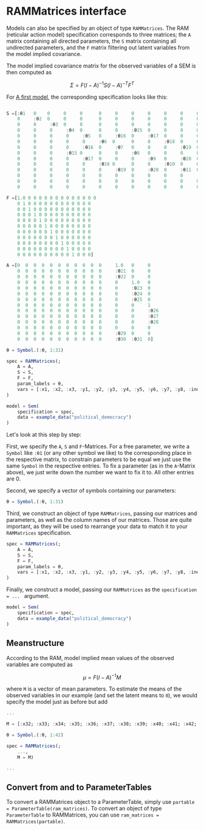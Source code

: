 # RAMMatrices interface

Models can also be specified by an object of type `RAMMatrices`. 
The RAM (reticular action model) specification corresponds to three matrices; the `A` matrix containing all directed parameters, the `S` matrix containing all undirected parameters, and the `F` matrix filtering out latent variables from the model implied covariance.

The model implied covariance matrix for the observed variables of a SEM is then computed as
```math
\Sigma = F(I-A)^{-1}S(I-A)^{-T}F^T
```
For [A first model](@ref), the corresponding specification looks like this:

```julia

S =[:θ1   0    0     0     0      0     0     0     0     0     0     0     0     0
    0     :θ2  0     0     0      0     0     0     0     0     0     0     0     0
    0     0     :θ3  0     0      0     0     0     0     0     0     0     0     0
    0     0     0     :θ4  0      0     0     :θ15  0     0     0     0     0     0
    0     0     0     0     :θ5   0     :θ16  0     :θ17  0     0     0     0     0
    0     0     0     0     0     :θ6  0      0     0     :θ18  0     0     0     0
    0     0     0     0     :θ16  0     :θ7   0     0     0     :θ19  0     0     0
    0     0     0     :θ15 0      0     0     :θ8   0     0     0     0     0     0
    0     0     0     0     :θ17  0     0     0     :θ9   0     :θ20  0     0     0
    0     0     0     0     0     :θ18 0      0     0     :θ10  0     0     0     0
    0     0     0     0     0     0     :θ19  0     :θ20  0     :θ11  0     0     0
    0     0     0     0     0     0     0     0     0     0     0     :θ12  0     0
    0     0     0     0     0     0     0     0     0     0     0     0     :θ13  0
    0     0     0     0     0     0     0     0     0     0     0     0     0     :θ14]

F =[1.0 0 0 0 0 0 0 0 0 0 0 0 0 0
    0 1 0 0 0 0 0 0 0 0 0 0 0 0
    0 0 1 0 0 0 0 0 0 0 0 0 0 0
    0 0 0 1 0 0 0 0 0 0 0 0 0 0
    0 0 0 0 1 0 0 0 0 0 0 0 0 0
    0 0 0 0 0 1 0 0 0 0 0 0 0 0
    0 0 0 0 0 0 1 0 0 0 0 0 0 0
    0 0 0 0 0 0 0 1 0 0 0 0 0 0
    0 0 0 0 0 0 0 0 1 0 0 0 0 0
    0 0 0 0 0 0 0 0 0 1 0 0 0 0
    0 0 0 0 0 0 0 0 0 0 1 0 0 0]

A =[0  0  0  0  0  0  0  0  0  0  0     1.0   0     0
    0  0  0  0  0  0  0  0  0  0  0     :θ21  0     0
    0  0  0  0  0  0  0  0  0  0  0     :θ22  0     0
    0  0  0  0  0  0  0  0  0  0  0     0     1.0   0
    0  0  0  0  0  0  0  0  0  0  0     0     :θ23  0
    0  0  0  0  0  0  0  0  0  0  0     0     :θ24  0
    0  0  0  0  0  0  0  0  0  0  0     0     :θ25  0
    0  0  0  0  0  0  0  0  0  0  0     0     0     1
    0  0  0  0  0  0  0  0  0  0  0     0     0     :θ26
    0  0  0  0  0  0  0  0  0  0  0     0     0     :θ27
    0  0  0  0  0  0  0  0  0  0  0     0     0     :θ28
    0  0  0  0  0  0  0  0  0  0  0     0     0     0
    0  0  0  0  0  0  0  0  0  0  0     :θ29  0     0
    0  0  0  0  0  0  0  0  0  0  0     :θ30  :θ31  0]

θ = Symbol.(:θ, 1:31)

spec = RAMMatrices(;
    A = A, 
    S = S, 
    F = F, 
    param_labels = θ,
    vars = [:x1, :x2, :x3, :y1, :y2, :y3, :y4, :y5, :y6, :y7, :y8, :ind60, :dem60, :dem65]
)

model = Sem(
    specification = spec,
    data = example_data("political_democracy")
)
```

Let's look at this step by step:

First, we specify the `A`, `S` and `F`-Matrices. 
For a free parameter, we write a `Symbol` like `:θ1` (or any other symbol we like) to the corresponding place in the respective matrix, to constrain parameters to be equal we just use the same `Symbol` in the respective entries. 
To fix a parameter (as in the `A`-Matrix above), we just write down the number we want to fix it to. 
All other entries are 0.

Second, we specify a vector of symbols containing our parameters:

```julia
θ = Symbol.(:θ, 1:31)
```

Third, we construct an object of type `RAMMatrices`, passing our matrices and parameters, as well as the column names of our matrices. 
Those are quite important, as they will be used to rearrange your data to match it to your `RAMMatrices` specification.

```julia
spec = RAMMatrices(;
    A = A, 
    S = S, 
    F = F, 
    param_labels = θ,
    vars = [:x1, :x2, :x3, :y1, :y2, :y3, :y4, :y5, :y6, :y7, :y8, :ind60, :dem60, :dem65]
)
```

Finally, we construct a model, passing our `RAMMatrices` as the `specification = ... ` argument.

```julia
model = Sem(
    specification = spec,
    data = example_data("political_democracy")
)
```
## Meanstructure

According to the RAM, model implied mean values of the observed variables are computed as
```math
\mu = F(I-A)^{-1}M
```
where `M` is a vector of mean parameters. To estimate the means of the observed variables in our example (and set the latent means to `0`), we would specify the model just as before but add 

```julia
...

M = [:x32; :x33; :x34; :x35; :x36; :x37; :x38; :x39; :x40; :x41; :x42; 0; 0; 0]

θ = Symbol.(:θ, 1:42)

spec = RAMMatrices(;
    ...,
    M = M)

...

```

## Convert from and to ParameterTables

To convert a RAMMatrices object to a ParameterTable, simply use `partable = ParameterTable(ram_matrices)`. 
To convert an object of type `ParameterTable` to RAMMatrices, you can use `ram_matrices = RAMMatrices(partable)`.